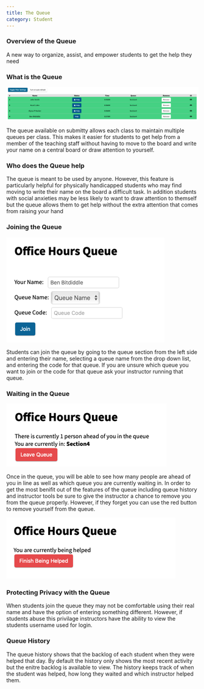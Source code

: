 ```yaml
---
title: The Queue
category: Student
---
```


### Overview of the Queue
A new way to organize, assist, and empower students to get the help they need

### What is the Queue
![](/images/queue/queue_main_view.png)

The queue available on submitty allows each class to maintain
multiple queues per class. This makes it easier for students
to get help from a member of the teaching staff without having
to move to the board and write your name on a central board or 
draw attention to yourself.

### Who does the Queue help
The queue is meant to be used by anyone. However, this feature
is particularly helpful for physically handicapped students who
may find moving to write their name on the board a difficult task.
In addition students with social anxieties may be less likely to 
want to draw attention to themself but the queue allows them to get
help without the extra attention that comes from raising your hand

### Joining the Queue
![](/images/queue/queue_join.png)

Students can join the queue by going to the queue section from the left side
and entering their name, selecting a queue name from the drop down list, and
entering the code for that queue. If you are unsure which queue you want to join
or the code for that queue ask your instructor running that queue.

### Waiting in the Queue
![](/images/queue/queue_waiting.png)

Once in the queue, you will be able to see how many people are ahead of you in 
line as well as which queue you are currently waiting in. In order to get the most
benifit out of the features of the queue including queue history and instructor tools
be sure to give the instructor a chance to remove you from the queue properly. However,
if they forget you can use the red button to remove yourself from the queue.

![](/images/queue/queue_helping.png)

### Protecting Privacy with the Queue
When students join the queue they may not be comfortable using their real name
and have the option of entering something different. However, if students abuse this
privilage instructors have the ability to view the students username used for login.

### Queue History
The queue history shows that the backlog of each student when they were helped that day. 
By default the history only shows the most recent activity but the enitre backlog is available 
to view. The history keeps track of when the student was helped, how long they waited and
which instructor helped them.
